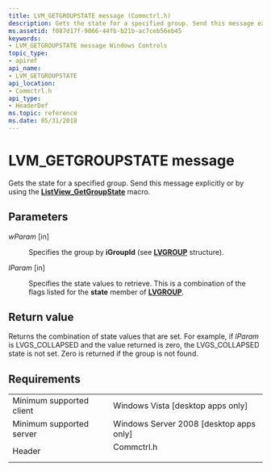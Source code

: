 ```yaml
---
title: LVM_GETGROUPSTATE message (Commctrl.h)
description: Gets the state for a specified group. Send this message explicitly or by using the ListView\_GetGroupState macro.
ms.assetid: f087d17f-9066-44fb-b21b-ac7ceb56eb45
keywords:
- LVM_GETGROUPSTATE message Windows Controls
topic_type:
- apiref
api_name:
- LVM_GETGROUPSTATE
api_location:
- Commctrl.h
api_type:
- HeaderDef
ms.topic: reference
ms.date: 05/31/2018
---
```


# LVM\_GETGROUPSTATE message

Gets the state for a specified group. Send this message explicitly or by using the [**ListView\_GetGroupState**](/windows/desktop/api/Commctrl/nf-commctrl-listview_getgroupstate) macro.

## Parameters

<dl> <dt>

*wParam* \[in\]
</dt> <dd>

Specifies the group by **iGroupId** (see [**LVGROUP**](/windows/win32/api/commctrl/ns-commctrl-lvgroup) structure).

</dd> <dt>

*lParam* \[in\]
</dt> <dd>

Specifies the state values to retrieve. This is a combination of the flags listed for the **state** member of [**LVGROUP**](/windows/win32/api/commctrl/ns-commctrl-lvgroup).

</dd> </dl>

## Return value

Returns the combination of state values that are set. For example, if *lParam* is LVGS\_COLLAPSED and the value returned is zero, the LVGS\_COLLAPSED state is not set. Zero is returned if the group is not found.

## Requirements



|                                     |                                                                                       |
|-------------------------------------|---------------------------------------------------------------------------------------|
| Minimum supported client<br/> | Windows Vista \[desktop apps only\]<br/>                                        |
| Minimum supported server<br/> | Windows Server 2008 \[desktop apps only\]<br/>                                  |
| Header<br/>                   | <dl> <dt>Commctrl.h</dt> </dl> |



 

 





